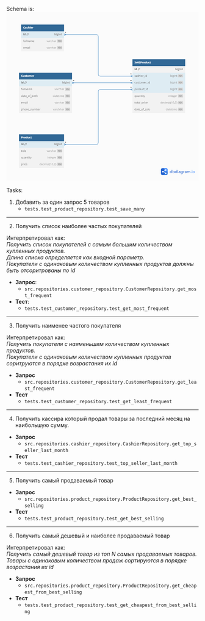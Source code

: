 Schema is:
![](./schema.png)

Tasks:

1. Добавить за один запрос 5 товаров
    - `tests.test_product_repository.test_save_many`

---

2. Получить список наиболее частых покупателей

Интерпретировал как:  
_Получить список покупателей с самым большим количеством купленных продуктов._  
_Длина списка определяется как входной параметр._  
_Покупатели с одинаковым количеством купленных продуктов должны быть отсоритрованы по
id_

- **Запрос**:
    - `src.repositories.customer_repository.CustomerRepository.get_most_frequent`
- **Тест**:
    - `tests.test_customer_repository.test_get_most_frequent`

---

3. Получить наименее частого покупателя

Интерпретировал как:  
_Получить покупателя с наименьшим количеством купленных продуктов._  
_Покупатели с одинаковым количеством купленных продуктов соритруются в порядке
возрастания их id_

- **Запрос**
    - `src.repositories.customer_repository.CustomerRepository.get_least_frequent`
- **Тест**
    - `tests.test_customer_repository.test_get_least_frequent`

---

4. Получить кассира который продал товары за последний месяц на наибольшую сумму.

- **Запрос**
    - `src.repositories.cashier_repository.CashierRepository.get_top_seller_last_month`
- **Тест**
    - `tests.test_cashier_repository.test_top_seller_last_month`

---

5. Получить самый продаваемый товар

- **Запрос**
    - `src.repositories.product_repository.ProductRepository.get_best_selling`
- **Тест**
    - `tests.test_product_repository.test_get_best_selling`

---

6. Получить самый дешевый и наиболее продаваемый товар

Интерпретировал как:  
_Получить самый дешевый товар из топ N самых продаваемых товаров._  
_Товары с одинаковым количеством продаж сортируются в порядке возрастания их id_

- **Запрос**
    - `src.repositories.product_repository.ProductRepository.get_cheapest_from_best_selling`
- **Тест**
    - `tests.test_product_repository.test_get_cheapest_from_best_selling`
